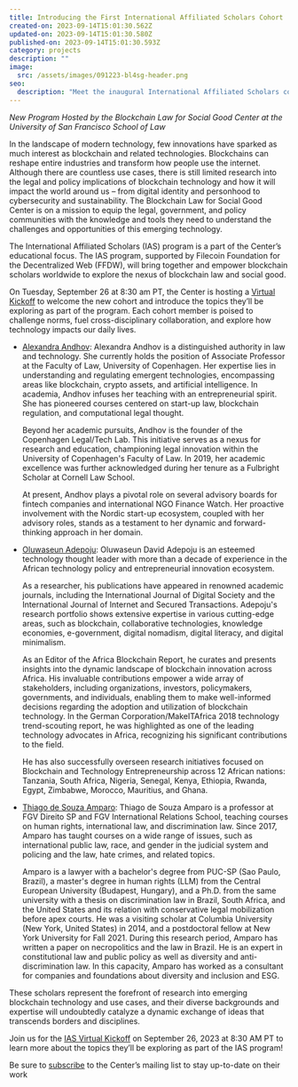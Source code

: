 ```yaml
---
title: Introducing the First International Affiliated Scholars Cohort
created-on: 2023-09-14T15:01:30.562Z
updated-on: 2023-09-14T15:01:30.580Z
published-on: 2023-09-14T15:01:30.593Z
category: projects
description: ""
image:
  src: /assets/images/091223-bl4sg-header.png
seo:
  description: "Meet the inaugural International Affiliated Scholars cohort at USF's Blockchain Law for Social Good Center, exploring legal and policy implications of blockchain technology."
---
```


*New Program Hosted by the Blockchain Law for Social Good Center at the University of San Francisco School of Law* 

In the landscape of modern technology, few innovations have sparked as much interest as blockchain and related technologies. Blockchains can reshape entire industries and transform how people use the internet. Although there are countless use cases, there is still limited research into the legal and policy implications of blockchain technology and how it will impact the world around us – from digital identity and personhood to cybersecurity and sustainability. The Blockchain Law for Social Good Center is on a mission to equip the legal, government, and policy communities with the knowledge and tools they need to understand the challenges and opportunities of this emerging technology.    

The International Affiliated Scholars (IAS) program is a part of the Center’s educational focus. The IAS program, supported by Filecoin Foundation for the Decentralized Web (FFDW), will bring together and empower blockchain scholars worldwide to explore the nexus of blockchain law and social good. 

On Tuesday, September 26 at 8:30 am PT, the Center is hosting a [Virtual Kickoff](https://usfca.zoom.us/webinar/register/WN_M02vHZwAT4y_sHXC6Yzqaw) to welcome the new cohort and introduce the topics they’ll be exploring as part of the program. Each cohort member is poised to challenge norms, fuel cross-disciplinary collaboration, and explore how technology impacts our daily lives. 

- [Alexandra Andhov](https://www.linkedin.com/in/dr-alexandra-andhov-b1502423/?originalSubdomain=dk): Alexandra Andhov is a distinguished authority in law and technology. She currently holds the position of Associate Professor at the Faculty of Law, University of Copenhagen. Her expertise lies in understanding and regulating emergent technologies, encompassing areas like blockchain, crypto assets, and artificial intelligence. In academia, Andhov infuses her teaching with an entrepreneurial spirit. She has pioneered courses centered on start-up law, blockchain regulation, and computational legal thought. 

  Beyond her academic pursuits, Andhov is the founder of the Copenhagen Legal/Tech Lab. This initiative serves as a nexus for research and education, championing legal innovation within the University of Copenhagen's Faculty of Law. In 2019, her academic excellence was further acknowledged during her tenure as a Fulbright Scholar at Cornell Law School.  

  At present, Andhov plays a pivotal role on several advisory boards for fintech companies and international NGO Finance Watch. Her proactive involvement with the Nordic start-up ecosystem, coupled with her advisory roles, stands as a testament to her dynamic and forward-thinking approach in her domain.

- [Oluwaseun Adepoju](https://www.linkedin.com/in/davidadepoju/?originalSubdomain=rw): Oluwaseun David Adepoju is an esteemed technology thought leader with more than a decade of experience in the African technology policy and entrepreneurial innovation ecosystem.

  As a researcher, his publications have appeared in renowned academic journals, including the International Journal of Digital Society and the International Journal of Internet and Secured Transactions. Adepoju's research portfolio shows extensive expertise in various cutting-edge areas, such as blockchain, collaborative technologies, knowledge economies, e-government, digital nomadism, digital literacy, and digital minimalism. 

  As an Editor of the Africa Blockchain Report, he curates and presents insights into the dynamic landscape of blockchain innovation across Africa. His invaluable contributions empower a wide array of stakeholders, including organizations, investors, policymakers, governments, and individuals, enabling them to make well-informed decisions regarding the adoption and utilization of blockchain technology. In the German Corporation/MakeITAfrica 2018 technology trend-scouting report, he was highlighted as one of the leading technology advocates in Africa, recognizing his significant contributions to the field.

  He has also successfully overseen research initiatives focused on Blockchain and Technology Entrepreneurship across 12 African nations: Tanzania, South Africa, Nigeria, Senegal, Kenya, Ethiopia, Rwanda, Egypt, Zimbabwe, Morocco, Mauritius, and Ghana.

- [Thiago de Souza Amparo](https://www.linkedin.com/in/thiago-amparo2019/): Thiago de Souza Amparo is a professor at FGV Direito SP and FGV International Relations School, teaching courses on human rights, international law, and discrimination law. Since 2017, Amparo has taught courses on a wide range of issues, such as international public law, race, and gender in the judicial system and policing and the law, hate crimes, and related topics. 

  Amparo is a lawyer with a bachelor's degree from PUC-SP (Sao Paulo, Brazil), a master's degree in human rights (LLM) from the Central European University (Budapest, Hungary), and a Ph.D. from the same university with a thesis on discrimination law in Brazil, South Africa, and the United States and its relation with conservative legal mobilization before apex courts. He was a visiting scholar at Columbia University (New York, United States) in 2014, and a postdoctoral fellow at New York University for Fall 2021. During this research period, Amparo has written a paper on necropolitics and the law in Brazil. He is an expert in constitutional law and public policy as well as diversity and anti-discrimination law. In this capacity, Amparo has worked as a consultant for companies and foundations about diversity and inclusion and ESG.

These scholars represent the forefront of research into emerging blockchain technology and use cases, and their diverse backgrounds and expertise will undoubtedly catalyze a dynamic exchange of ideas that transcends borders and disciplines.

Join us for the [IAS Virtual Kickoff](https://usfca.zoom.us/webinar/register/WN_M02vHZwAT4y_sHXC6Yzqaw) on September 26, 2023 at 8:30 AM PT to learn more about the topics they’ll be exploring as part of the IAS program! 

Be sure to [subscribe](https://www.blockchainlawsg.org/) to the Center’s mailing list to stay up-to-date on their work
